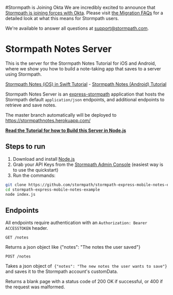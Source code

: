 #Stormpath is Joining Okta
We are incredibly excited to announce that [Stormpath is joining forces with Okta](https://stormpath.com/blog/stormpaths-new-path?utm_source=github&utm_medium=readme&utm-campaign=okta-announcement). Please visit [the Migration FAQs](https://stormpath.com/oktaplusstormpath?utm_source=github&utm_medium=readme&utm-campaign=okta-announcement) for a detailed look at what this means for Stormpath users.

We're available to answer all questions at [support@stormpath.com](mailto:support@stormpath.com).

# Stormpath Notes Server

This is the server for the Stormpath Notes Tutorial for iOS and Android, where we show you how to build a note-taking app that saves to a server using Stormpath.

[Stormpath Notes (iOS) in Swift Tutorial](https://stormpath.com/blog/build-note-taking-app-swift-ios/) - [Stormpath Notes (Android) Tutorial](https://stormpath.com/blog/build-user-authentication-for-android-app/)

Stormpath Notes Server is an [express-stormpath](https://github.com/stormpath/express-stormpath) application that hosts the Stormpath default `application/json` endpoints, and additional endpoints to retrieve and save notes. 

The master branch automatically will be deployed to https://stormpathnotes.herokuapp.com/

**[Read the Tutorial for how to Build this Server in Node.js](https://stormpath.com/blog/tutorial-build-rest-api-mobile-apps-using-node-js)**

## Steps to run

1. Download and install [Node.js](https://nodejs.org/)
2. Grab your API Keys from the [Stormpath Admin Console](https://api.stormpath.com) (easiest way is to use the quickstart)
3. Run the commands:

```bash
git clone https://github.com/stormpath/stormpath-express-mobile-notes-example.git
cd stormpath-express-mobile-notes-example
node index.js
```

## Endpoints

All endpoints require authentication with an `Authorization: Bearer ACCESSTOKEN` header.

`GET /notes`

Returns a json object like {"notes": "The notes the user saved"}

`POST /notes`

Takes a json object of` {"notes": "The new notes the user wants to save"}` and saves it to the Stormpath account's customData.

Returns a blank page with a status code of 200 OK if successful, or 400 if the request was malformed.